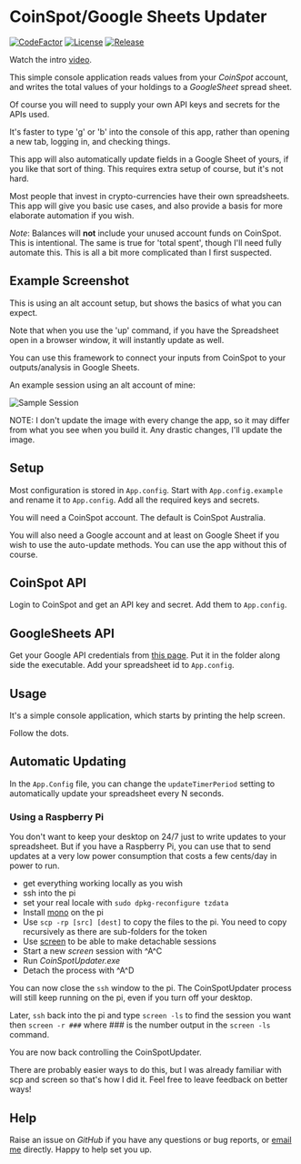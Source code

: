 # CoinSpot/Google Sheets Updater
[![CodeFactor](https://www.codefactor.io/repository/github/cschladetsch/CoinSpot-GoogleSheets/badge)](https://www.codefactor.io/repository/github/cschladetsch/CoinSpot-GoogleSheets) [![License](https://img.shields.io/github/license/cschladetsch/CoinSpot-GoogleSheets.svg?label=License&maxAge=86400)](./LICENSE) [![Release](https://img.shields.io/github/release/cschladetsch/CoinSpot-GoogleSheets.svg?label=Release&maxAge=60)](https://github.com/cschladetsch/CoinSpot-GoogleSheets/releases/latest)

Watch the intro [video](https://www.youtube.com/watch?v=csmDEE-CY3M).

This simple console application reads values from your *CoinSpot* account, and writes the total values of your holdings to a *GoogleSheet* spread sheet.

Of course you will need to supply your own API keys and secrets for the APIs used.

It's faster to type 'g' or 'b' into the console of this app, rather than opening a new tab, logging in, and checking things.

This app will also automatically update fields in a Google Sheet of yours, if you like that sort of  thing. This requires extra setup of course, but it's not hard.

Most people that invest in crypto-currencies have their own spreadsheets. This app will give you basic use cases, and also provide a basis for more elaborate automation if you wish.

*Note*: Balances will **not** include your unused account funds on CoinSpot. This is intentional. The same is true for 'total spent', though I'll need fully automate this. This is all a bit more complicated than I first suspected.

## Example Screenshot
This is using an alt account setup, but shows the basics of what you can expect.

Note that when you use the 'up' command, if you have the Spreadsheet open in a browser window, it will instantly update as well.

You can use this framework to connect your inputs from CoinSpot to your outputs/analysis in Google Sheets.

An example session using an alt account of mine:

![Sample Session](Resources/Demo.png)

NOTE: I don't update the image with every change the app, so it may differ from what you see when you build it. Any drastic changes, I'll update the image.

## Setup
Most configuration is stored in `App.config`. Start with `App.config.example` and rename it to `App.config`. Add all the required keys and secrets.

You will need a CoinSpot account. The default is CoinSpot Australia.

You will also need a Google account and at least on Google Sheet if you wish to use the auto-update methods. You can use the app without this of course.

## CoinSpot API
Login to CoinSpot and get an API key and secret. Add them to `App.config`.

## GoogleSheets API
Get your Google API credentials from [this page](https://developers.google.com/sheets/api/quickstart/dotnet). Put it in the folder along side the executable. Add your spreadsheet id to `App.config`.

## Usage
It's a simple console application, which starts by printing the help screen.

Follow the dots.

## Automatic Updating
In the `App.Config` file, you can change the `updateTimerPeriod` setting to automatically update your spreadsheet every N seconds.

### Using a Raspberry Pi
You don't want to keep your desktop on 24/7 just to write updates to your spreadsheet. But if you have a Raspberry Pi, you can use that to send updates at a very low power consumption that costs a few cents/day in power to run.

* get everything working locally as you wish
* ssh into the pi
* set your real locale with `sudo dpkg-reconfigure tzdata`
* Install [mono](https://linuxize.com/post/how-to-install-mono-on-ubuntu-18-04/) on the pi
* Use `scp -rp [src] [dest]` to copy the files to the pi. You need to copy recursively as there are sub-folders for the token
* Use [screen](https://linuxize.com/post/how-to-use-linux-screen/) to be able to make detachable sessions
* Start a new *screen* session with ^A^C
* Run *CoinSpotUpdater.exe*
* Detach the process with ^A^D

You can now close the `ssh` window to the pi. The CoinSpotUpdater process will still keep running on the pi, even if you turn off your desktop.

Later, `ssh` back into the pi and type `screen -ls` to find the session you want then `screen -r ###` where ### is the number output in the `screen -ls` command. 

You are now back controlling the CoinSpotUpdater.

There are probably easier ways to do this, but I was already familiar with scp and screen so that's how I did it. Feel free to leave feedback on better ways!

## Help

Raise an issue on *GitHub* if you have any questions or bug reports, or [email me](mailto:christian@schladetsch.com) directly. Happy to help set you up.


